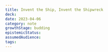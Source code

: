 ```yaml
---
title: Invent the Ship, Invent the Shipwreck
deck: 
date: 2023-04-06
category: note
growthStage: budding
epistemicStatus: 
assumedAudience: 
tags: 
---
```


